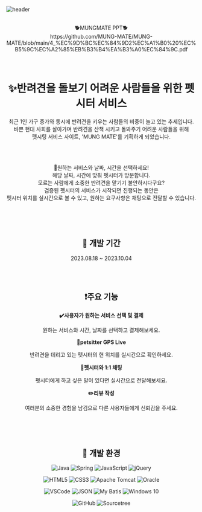 ![header](https://capsule-render.vercel.app/api?type=waving&color=001e3c&height=300&section=header&text=MUNG%20MATE&fontSize=90&fontColor=001e3c)

<div align=center>
<br>🐕MUNGMATE PPT🐕
<br>https://github.com/MUNG-MATE/MUNG-MATE/blob/main/4_%EC%9D%BC%EC%84%9D2%EC%A1%B0%20%EC%B5%9C%EC%A2%85%EB%B3%B4%EA%B3%A0%EC%84%9C.pdf

<br>
<br>
<br>

# ✨반려견을 돌보기 어려운 사람들을 위한 펫시터 서비스
최근 1인 가구 증가와 동시에 반려견을 키우는 사람들의 비중이 늘고 있는 추세입니다.<br>
바쁜 현대 사회를 살아가며 반려견을 산책 시키고 돌봐주기 어려운 사람들을 위해<br>
펫시팅 서비스 사이트, 'MUNG MATE'를 기획하게 되었습니다.<br>

<br>
<br>

📌원하는 서비스와 날짜, 시간을 선택하세요!<br>
해당 날짜, 시간에 맞춰 펫시터가 방문합니다.<br>
모르는 사람에게 소중한 반려견을 맡기기 불안하시다구요?<br>
검증된 펫시터의 서비스가 시작되면 진행되는 동안은<br>
펫시터 위치를 실시간으로 볼 수 있고, 원하는 요구사항은 채팅으로 전달할 수 있습니다.<br>

<br>
<br>
<br>

 ## 📆 개발 기간
  2023.08.18 ~ 2023.10.04

<br>
<br>

 ## ❗주요 기능

 
  <b>✔️사용자가 원하는 서비스 선택 및 결제</b>
    <p>원하는 서비스와 시간, 날짜를 선택하고 결제해보세요.</p>
     <b>📍petsitter GPS Live</b>
    <p>반려견을 데리고 있는 펫시터의 현 위치를 실시간으로 확인하세요.</p>
  <b>📱펫시터와 1:1 채팅</b>
    <p>펫시터에게 하고 싶은 말이 있다면 실시간으로 전달해보세요.</p>
   <b>✏️리뷰 작성</b>
    <p>여러분의 소중한 경험을 남김으로 다른 사용자들에게 신뢰감을 주세요.</p>

<br>
<br>
<br>



  ## 📕 개발 환경

  ![Java](https://img.shields.io/badge/java-007396?style=flat&logo=java&logoColor=white)
  ![Spring](https://img.shields.io/badge/spring-000000?style=flat&logo=Spring&logoColor=green)
  ![JavaScript](https://img.shields.io/badge/javascript-F7DF1E?style=flat&logo=javascript&logoColor=white)
  ![jQuery](https://img.shields.io/badge/jquery-0769AD?style=flat&logo=jquery&logoColor=white)
  
  ![HTML5](https://img.shields.io/badge/html5-E34F26?style=flat&logo=html5&logoColor=white)
  ![CSS3](https://img.shields.io/badge/css3-1572B6?style=flat&logo=css3&logoColor=white)
  ![Apache Tomcat](https://img.shields.io/badge/apachetomcat-F8DC75?style=flat&logo=apachetomcat&logoColor=white)
  ![Oracle](https://img.shields.io/badge/oracle-F80000?style=flat&logo=oracle&logoColor=white)
  
  ![VSCode](https://img.shields.io/badge/visualstudiocode-007ACC?style=flat&logo=visualstudiocode&logoColor=white)
  ![JSON](https://img.shields.io/badge/json-000000?style=flat&logo=json&logoColor=white)
  ![My Batis](https://img.shields.io/badge/mybatis-0078D6?style=flat&logo=mybatis&logoColor=white)
  ![Windows 10](https://img.shields.io/badge/windows10-0078D6?style=flat&logo=windows10&logoColor=white)
  
  ![GitHub](https://img.shields.io/badge/github-181717?style=flat&logo=github&logoColor=white)
  ![Sourcetree](https://img.shields.io/badge/sourcetree-0052CC?style=flat&logo=sourcetree&logoColor=white)



 
</div>


 

